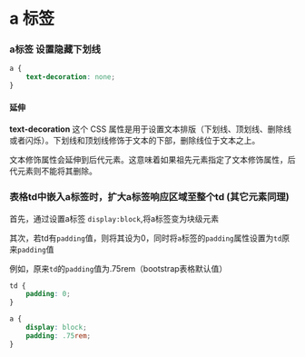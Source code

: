 # a 标签

### a标签 设置隐藏下划线
```css
a {
    text-decoration: none;
}
```    
#### 延伸

**text-decoration** 这个 CSS 属性是用于设置文本排版（下划线、顶划线、删除线或者闪烁）。下划线和顶划线修饰于文本的下部，删除线位于文本之上。

文本修饰属性会延伸到后代元素。这意味着如果祖先元素指定了文本修饰属性，后代元素则不能将其删除。


### 表格td中嵌入a标签时，扩大a标签响应区域至整个td (其它元素同理)

首先，通过设置a标签 `display:block`,将a标签变为块级元素

其次，若td有`padding`值，则将其设为0，同时将`a`标签的`padding`属性设置为`td`原来`padding`值

例如，原来`td`的`padding`值为.75rem（bootstrap表格默认值）
```css
td {
    padding: 0;
}

a {
    display: block;
    padding: .75rem;
}
```